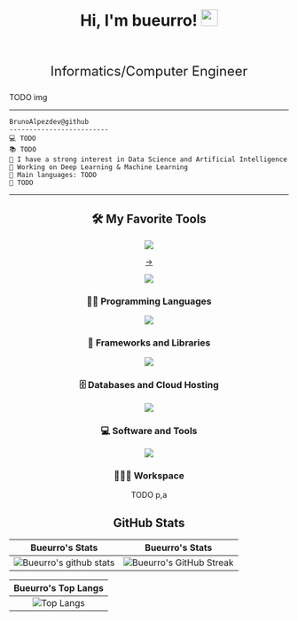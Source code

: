 <h1 align="center">
Hi, I'm bueurro!
  <img src="https://media.giphy.com/media/hvRJCLFzcasrR4ia7z/giphy.gif" width="30"></h1>
<br/>

<!-- Typing SVG by DenverCoder1 - https://github.com/DenverCoder1/readme-typing-svg -->
<p align="center" style="font-size: 24px;">
  <a>Informatics/Computer Engineer</a>
</p>

TODO img
<hr>

```
BrunoAlpezdev@github
-------------------------
💻 TODO
📚 TODO
📝 I have a strong interest in Data Science and Artificial Intelligence
🔭 Working on Deep Learning & Machine Learning
🌟 Main languages: TODO
🚩 TODO
```
<hr>

<section align="center">
  
  ## 🛠️ My Favorite Tools

  <p align="center">
    <a href="https://skillicons.dev">
      <img src="https://skillicons.dev/icons?i=windows"/><p>-></p><img src="https://skillicons.dev/icons?i=vscode" />
    </a>
  </p>
  
  ### 👨‍💻 Programming Languages
  
  <p align="center">
    <a href="https://skillicons.dev">
      <img src="https://skillicons.dev/icons?i=js,ts,html,css,cs,py,kotlin" />
    </a>
  </p>
  
  ### 🧰 Frameworks and Libraries
  
  <p align="center">
    <a href="https://skillicons.dev">
      <img src="https://skillicons.dev/icons?i=git,kubernetes,docker,c,vim" />
    </a>
  </p>
  
  ### 🗄️ Databases and Cloud Hosting
  
  <p align="center">
    <a href="https://skillicons.dev">
      <img src="https://skillicons.dev/icons?i=sqlite,gcp,vercel" />
    </a>
  </p>
  
  ### 💻 Software and Tools
  
  <p align="center">
    <a href="https://skillicons.dev">
      <img src="https://skillicons.dev/icons?i=git,kubernetes,docker,c,vim" />
    </a>
  </p>
  
  ### 👨🏽‍💻 Workspace
  
  TODO p,a
  
  ## GitHub Stats
  |                                                                     Bueurro's Stats                                                                     |                                                                     Bueurro's Stats                                                                     |
  |:------------------------------------------------------------------------------------------------------------------------------------------------------:|:------------------------------------------------------------------------------------------------------------------------------------------------------:|
  | ![Bueurro's github stats](https://github-readme-stats.vercel.app/api?username=BrunoAlpezdev&show_icons=true&theme=algolia)              | ![Bueurro's GitHub Streak](https://github-readme-streak-stats.herokuapp.com/?user=BrunoAlpezdev&theme=algolia)                    |  
  
  |                                                                     Bueurro's Top Langs                                                                     |
  |:------------------------------------------------------------------------------------------------------------------------------------------------------:|
  |![Top Langs](https://github-readme-stats.vercel.app/api/top-langs/?username=BrunoAlpezdev&langs_count=8&theme=algolia&layout=compact) |  
  

</section>



